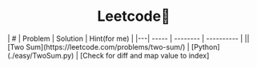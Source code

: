 <h1 align="center">
 Leetcode🫡
</h1>
| # | Problem | Solution | Hint(for me) |
|---| ----- | -------- | ---------- |
||[Two Sum](https://leetcode.com/problems/two-sum/) | [Python](./easy/TwoSum.py) | [Check for diff and map value to index]
